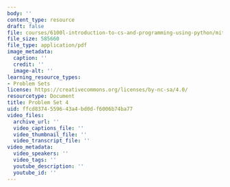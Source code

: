 ```yaml
---
body: ''
content_type: resource
draft: false
file: courses/6100l-introduction-to-cs-and-programming-using-python/mit6_100l_f22_ps4.pdf
file_size: 585660
file_type: application/pdf
image_metadata:
  caption: ''
  credit: ''
  image-alt: ''
learning_resource_types:
- Problem Sets
license: https://creativecommons.org/licenses/by-nc-sa/4.0/
resourcetype: Document
title: Problem Set 4
uid: ffcd8374-5596-43a4-bd0d-f6006b74ba77
video_files:
  archive_url: ''
  video_captions_file: ''
  video_thumbnail_file: ''
  video_transcript_file: ''
video_metadata:
  video_speakers: ''
  video_tags: ''
  youtube_description: ''
  youtube_id: ''
---
```

